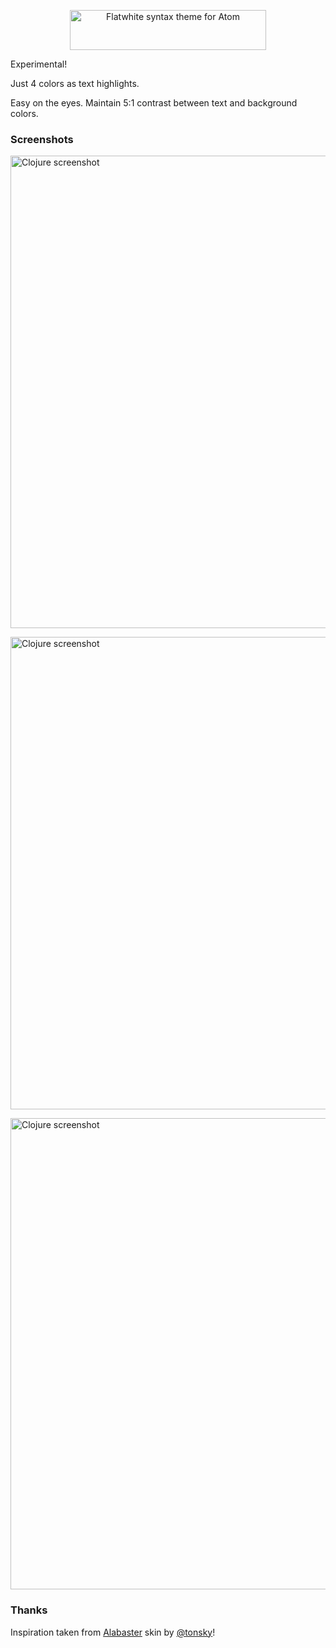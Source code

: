 <p align="center"><img src="https://github.com/biletskyy/flatwhite-syntax/raw/master/assets/flatwhite-header.png" alt="Flatwhite syntax theme for Atom" width="314px" height="64px"></p>

Experimental!

Just 4 colors as text highlights.

Easy on the eyes. Maintain 5:1 contrast between text and background colors.

### Screenshots

<p><img src="https://github.com/biletskyy/flatwhite-syntax/raw/master/assets/screenshot-light-clojure.png" alt="Clojure screenshot" width="768px" height="756px"></p>

<p><img src="https://github.com/biletskyy/flatwhite-syntax/raw/master/assets/screenshot-light-ror.png" alt="Clojure screenshot" width="766px" height="756px"></p>

<p><img src="https://github.com/biletskyy/flatwhite-syntax/raw/master/assets/screenshot-light-html.png" alt="Clojure screenshot" width="768px" height="754px"></p>

### Thanks
Inspiration taken from [Alabaster](https://github.com/tonsky/alabaster-lighttable-skin) skin by [@tonsky](https://twitter.com/nikitonsky)!

